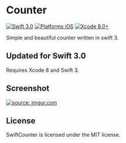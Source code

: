 # Counter
<p><a href="https://developer.apple.com/swift/"><img src="https://camo.githubusercontent.com/0727f3687a1e263cac101c5387df41048641339c/68747470733a2f2f696d672e736869656c64732e696f2f62616467652f53776966742d332e302d6f72616e67652e7376673f7374796c653d666c6174" alt="Swift 3.0" data-canonical-src="https://img.shields.io/badge/Swift-3.0-orange.svg?style=flat" style="max-width:100%;"></a>
<a href="https://developer.apple.com/swift/"><img src="https://camo.githubusercontent.com/ade60b3559b820a4c7f84d4b7e2de22b97654e25/68747470733a2f2f696d672e736869656c64732e696f2f62616467652f506c6174666f726d732d694f532d6c69676874677261792e7376673f7374796c653d666c6174" alt="Platforms iOS" data-canonical-src="https://img.shields.io/badge/Platforms-iOS-lightgray.svg?style=flat" style="max-width:100%;"></a>
<a href="https://developer.apple.com/swift/"><img src="https://camo.githubusercontent.com/e341277687584eb78757aef0e566f6ca968e7f9e/68747470733a2f2f696d672e736869656c64732e696f2f62616467652f58636f64652d382e302b2d626c75652e7376673f7374796c653d666c6174" alt="Xcode 8.0+" data-canonical-src="https://img.shields.io/badge/Xcode-8.0+-blue.svg?style=flat" style="max-width:100%;"></a></p>

Simple and beautiful counter written in swift 3.

<h2>Updated for Swift 3.0</h2>

Requires Xcode 8 and Swift 3.

<h2>Screenshot</h2>
<a href="http://imgur.com/WJkyvsK"><img src="http://i.imgur.com/WJkyvsK.gif" title="source: imgur.com" /></a>
<h2>License</h2>

SwiftCounter is licensed under the MIT license.
